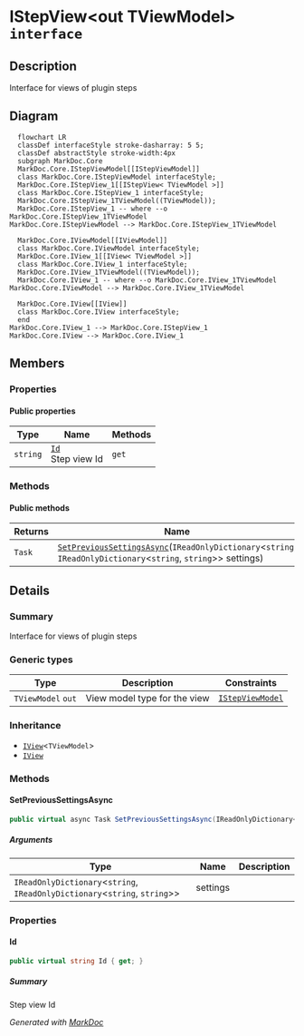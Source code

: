 # IStepView&lt;out TViewModel&gt; `interface`

## Description
Interface for views of plugin steps

## Diagram
```mermaid
  flowchart LR
  classDef interfaceStyle stroke-dasharray: 5 5;
  classDef abstractStyle stroke-width:4px
  subgraph MarkDoc.Core
  MarkDoc.Core.IStepViewModel[[IStepViewModel]]
  class MarkDoc.Core.IStepViewModel interfaceStyle;
  MarkDoc.Core.IStepView_1[[IStepView< TViewModel >]]
  class MarkDoc.Core.IStepView_1 interfaceStyle;
  MarkDoc.Core.IStepView_1TViewModel((TViewModel));
  MarkDoc.Core.IStepView_1 -- where --o MarkDoc.Core.IStepView_1TViewModel
MarkDoc.Core.IStepViewModel --> MarkDoc.Core.IStepView_1TViewModel

  MarkDoc.Core.IViewModel[[IViewModel]]
  class MarkDoc.Core.IViewModel interfaceStyle;
  MarkDoc.Core.IView_1[[IView< TViewModel >]]
  class MarkDoc.Core.IView_1 interfaceStyle;
  MarkDoc.Core.IView_1TViewModel((TViewModel));
  MarkDoc.Core.IView_1 -- where --o MarkDoc.Core.IView_1TViewModel
MarkDoc.Core.IViewModel --> MarkDoc.Core.IView_1TViewModel

  MarkDoc.Core.IView[[IView]]
  class MarkDoc.Core.IView interfaceStyle;
  end
MarkDoc.Core.IView_1 --> MarkDoc.Core.IStepView_1
MarkDoc.Core.IView --> MarkDoc.Core.IView_1
```

## Members
### Properties
#### Public  properties
| Type | Name | Methods |
| --- | --- | --- |
| `string` | [`Id`](#id)<br>Step view Id | `get` |

### Methods
#### Public  methods
| Returns | Name |
| --- | --- |
| `Task` | [`SetPreviousSettingsAsync`](#setprevioussettingsasync)(`IReadOnlyDictionary`&lt;`string`, `IReadOnlyDictionary`&lt;`string`, `string`&gt;&gt; settings) |

## Details
### Summary
Interface for views of plugin steps

### Generic types
| Type | Description | Constraints |
| --- | --- | --- |
| `TViewModel` `out` | View model type for the view | [`IStepViewModel`](./IStepViewModel.md) |

### Inheritance
 - [`IView`](./IViewT.md)&lt;`TViewModel`&gt;
 - [
`IView`
](./IView.md)

### Methods
#### SetPreviousSettingsAsync
```csharp
public virtual async Task SetPreviousSettingsAsync(IReadOnlyDictionary<string, IReadOnlyDictionary<string, string>> settings)
```
##### Arguments
| Type | Name | Description |
| --- | --- | --- |
| `IReadOnlyDictionary`&lt;`string`, `IReadOnlyDictionary`&lt;`string`, `string`&gt;&gt; | settings |   |

### Properties
#### Id
```csharp
public virtual string Id { get; }
```
##### Summary
Step view Id

*Generated with* [*MarkDoc*](https://github.com/hailstorm75/MarkDoc.Core)
